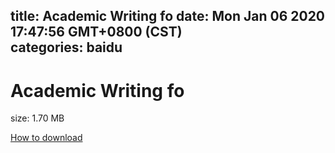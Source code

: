 
title: Academic Writing fo
date: Mon Jan 06 2020 17:47:56 GMT+0800 (CST)    
categories: baidu
---

# Academic Writing fo
size: 1.70 MB
 
 

[How to download](https://bpcam.bemobtrk.com/go/2ceec3aa-1ca2-46d6-b9ff-aaa5c184517c?jno=1442)